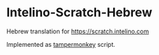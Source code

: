 # Intelino-Scratch-Hebrew
Hebrew translation for https://scratch.intelino.com

Implemented as [tampermonkey](https://www.tampermonkey.net/) script.
